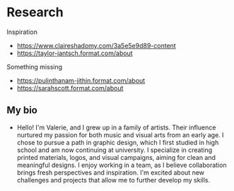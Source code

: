 # Research

Inspiration
- https://www.claireshadomy.com/3a5e5e9d89-content
- https://taylor-jantsch.format.com/about

Something missing
- https://pulinthanam-jithin.format.com/about
- https://sarahscott.format.com/about


## My bio
- Hello! 
I'm Valerie, and I grew up in a family of artists. Their influence nurtured my passion for both music and visual arts from an early age. I chose to pursue a path in graphic design, which I first studied in high school and am now continuing at university.
I specialize in creating printed materials, logos, and visual campaigns, aiming for clean and meaningful designs. I enjoy working in a team, as I believe collaboration brings fresh perspectives and inspiration. I'm excited about new challenges and projects that allow me to further develop my skills.
